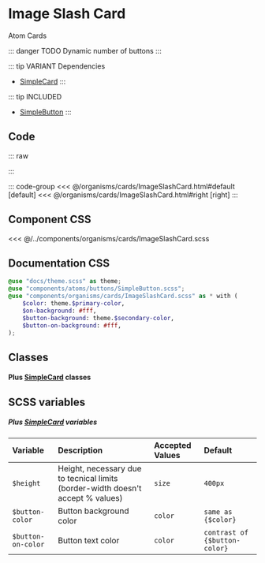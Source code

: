 # Image Slash Card
<Badge type="tip">Atom</Badge> <Badge type="info">Cards</Badge>

::: danger TODO
Dynamic number of buttons
:::

::: tip VARIANT Dependencies
- [SimpleCard](/molecules/cards/SimpleCard.md)
:::

::: tip INCLUDED
- [SimpleButton](/atoms/buttons/SimpleButton)
:::

## Code

::: raw
<div class="dev-section">
    <!--@include: ../../organisms/cards/ImageSlashCard.html -->
</div>
:::

::: code-group
<<< @/organisms/cards/ImageSlashCard.html#default [default]
<<< @/organisms/cards/ImageSlashCard.html#right [right]
:::


## Component CSS

<<< @/../components/organisms/cards/ImageSlashCard.scss

## Documentation CSS

```scss
@use "docs/theme.scss" as theme;
@use "components/atoms/buttons/SimpleButton.scss";
@use "components/organisms/cards/ImageSlashCard.scss" as * with (
    $color: theme.$primary-color,
    $on-background: #fff,
    $button-background: theme.$secondary-color,
    $button-on-background: #fff,
);
```

## Classes
#### Plus [SimpleCard](/molecules/cards/SimpleCard.md) classes

## SCSS variables
##### Plus [SimpleCard](/molecules/cards/SimpleCard.md) variables

| Variable           | Description                                                                     | Accepted Values | Default                       |
|:-------------------|:--------------------------------------------------------------------------------|:----------------|:------------------------------|
| `$height`          | Height, necessary due to tecnical limits (border-width doesn't accept % values) | `size`          | `400px`                       |
| `$button-color`    | Button background color                                                         | `color`         | `same as {$color}`            |
| `$button-on-color` | Button text color                                                               | `color`         | `contrast of {$button-color}` |

<style lang="scss">
@use "docs/theme.scss" as theme;
@use "components/atoms/buttons/SimpleButton.scss";
@use "components/organisms/cards/ImageSlashCard.scss" as * with (
    $color: theme.$primary-color,
    $on-background: #fff,
    $on-background--dark: #fff,
    $button-background: theme.$secondary-color,
    $button-background--dark: theme.$secondary-color,
    $button-on-background: #fff,
    $button-on-background--dark: #fff,
);
</style>
